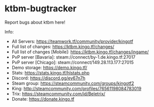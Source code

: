 # ktbm-bugtracker
Report bugs about ktbm here!

Info:

- All Servers: https://teamwork.tf/community/provider/kingotf
- Full list of changes: https://ktbm.kingo.tf/changes/
- Full list of changes [Mobile]: https://ktbm.kingo.tf/changes/ingame/
- PvP server [Bavaria]: steam://connect/by-1.de.kingo.tf:27017
- PvP server [Chicago]: steam://connect/149.28.113.177:27015
- Demo storage: https://demo.kingo.tf/
- Stats: https://stats.kingo.tf/hlstats.php
- Discord: https://discord.gg/ey67n7h
- Steam group: https://steamcommunity.com/groups/kingotf2
- King: http://steamcommunity.com/profiles/76561198084783019
- Trix: https://steamcommunity.com/id/Beletrix/
- Donate: https://donate.kingo.tf
